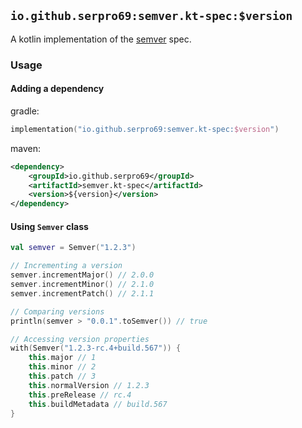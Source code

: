 ## `io.github.serpro69:semver.kt-spec:$version`

A kotlin implementation of the [semver](https://github.com/semver/semver) spec.

### Usage

#### Adding a dependency

gradle:

```kotlin
implementation("io.github.serpro69:semver.kt-spec:$version")
```

maven:

```xml
<dependency>
    <groupId>io.github.serpro69</groupId>
    <artifactId>semver.kt-spec</artifactId>
    <version>${version}</version>
</dependency>
```

#### Using `Semver` class

```kotlin
val semver = Semver("1.2.3")

// Incrementing a version
semver.incrementMajor() // 2.0.0
semver.incrementMinor() // 2.1.0
semver.incrementPatch() // 2.1.1

// Comparing versions
println(semver > "0.0.1".toSemver()) // true

// Accessing version properties
with(Semver("1.2.3-rc.4+build.567")) {
    this.major // 1
    this.minor // 2
    this.patch // 3
    this.normalVersion // 1.2.3
    this.preRelease // rc.4
    this.buildMetadata // build.567
}
```
